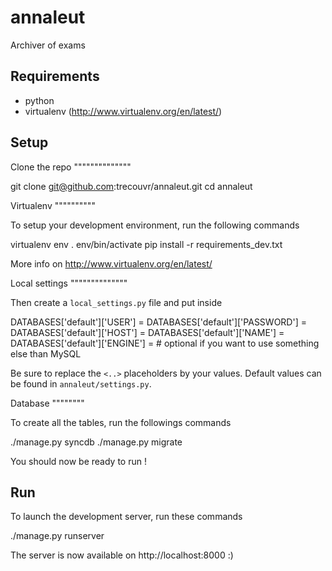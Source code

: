 annaleut
========

Archiver of exams

Requirements
------------

* python
* virtualenv (http://www.virtualenv.org/en/latest/)


Setup
-----


Clone the repo
""""""""""""""

  git clone git@github.com:trecouvr/annaleut.git
  cd annaleut


Virtualenv
""""""""""

To setup your development environment, run the following commands

  virtualenv env
  . env/bin/activate
  pip install -r requirements_dev.txt

More info on http://www.virtualenv.org/en/latest/


Local settings
""""""""""""""

Then create a `local_settings.py` file and put inside

  DATABASES['default']['USER'] = <database user>
  DATABASES['default']['PASSWORD'] = <database user>
  DATABASES['default']['HOST'] = <database host>
  DATABASES['default']['NAME'] = <database name>
  DATABASES['default']['ENGINE'] = <database engine> # optional if you want to use something else than MySQL

Be sure to replace the `<..>` placeholders by your values. Default values can be found in `annaleut/settings.py`.


Database
""""""""

To create all the tables, run the followings commands

  ./manage.py syncdb
  ./manage.py migrate

You should now be ready to run !

Run
---

To launch the development server, run these commands

  ./manage.py runserver

The server is now available on http://localhost:8000 :)

